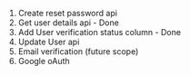 1. Create reset password api
2. Get user details api - Done
3. Add User verification status column - Done
4. Update User api
5. Email verification (future scope)
6. Google oAuth